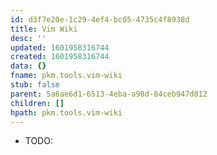 ```yaml
---
id: d3f7e20e-1c29-4ef4-bc05-4735c4f8938d
title: Vim Wiki
desc: ''
updated: 1601958316744
created: 1601958316744
data: {}
fname: pkm.tools.vim-wiki
stub: false
parent: 5a6ae6d1-6513-4eba-a98d-84ceb947d812
children: []
hpath: pkm.tools.vim-wiki
---
```

- TODO: 
